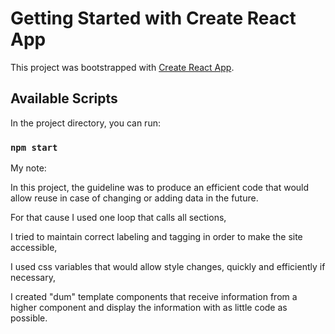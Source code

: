 # Getting Started with Create React App

This project was bootstrapped with [Create React App](https://github.com/facebook/create-react-app).

## Available Scripts

In the project directory, you can run:

### `npm start`

My note:

In this project, the guideline was to produce an efficient code that would allow reuse in case of changing or adding data in the future.

For that cause I used one loop that calls all sections,

I tried to maintain correct labeling and tagging in order to make the site accessible,

I used css variables that would allow style changes, quickly and efficiently if necessary,

I created "dum" template components that receive information from a higher component and display the information with as little code as possible.
